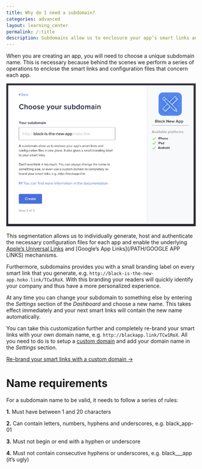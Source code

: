 ```yaml
---
title: Why do I need a subdomain?
categories: advanced
layout: learning_center
permalink: /:title
description: Subdomains allow us to enclosure your app’s smart links and configuration files in one place.
---
```


When you are creating an app, you will need to choose a unique subdomain name. This is necessary
because behind the scenes we perform a series of operations to enclose the smart
links and configuration files that concern each app.

![Creating a subdomain](/assets/images/creating-subdomain.png)

This segmentation allows us to individually generate, host and authenticate the necessary
configuration files for each app and enable the
underlying [Apple’s Universal Links](/ios/ios-deeplinking/#universal-links-nsuseractivity) and
[Google’s App Links](/PATH/GOOGLE APP LINKS) mechanisms.

Furthermore, subdomains provides you with a small branding label on every smart link that
you generate, e.g. `http://black-is-the-new-app.hoko.link/TCw1RoX`. With this branding your
readers will quickly identify your company and thus have a more personalized experience.

At any time you can change your subdomain to something else by entering the *Settings*
section of the *Dashboard* and choose a new name. This takes effect immediately and your
next smart links will contain the new name automatically.

You can take this customization further and completely re-brand your smart links with your own
domain name, e.g. `http://blackapp.link/TCw1RoX`. All you need to do is to setup a
[custom domain](/setting-up-a-custom-domain/) and add your domain name in the *Settings* section.

<a href="http://support.hokolinks.com/setting-up-a-custom-domain/" class="btn-next">Re-brand your smart links with a custom domain &#8594;</a>

# Name requirements

For a subdomain name to be valid, it needs to follow a series of rules:

**1.** Must have between 1 and 20 characters

**2.** Can contain letters, numbers, hyphens and underscores, e.g. black_app-01

**3.** Must not begin or end with a hyphen or underscore

**4.** Must not contain consecutive hyphens or underscores, e.g. black___app (it’s ugly)

